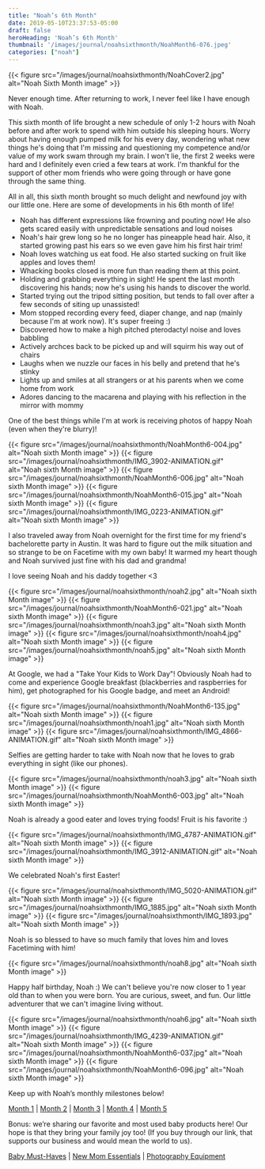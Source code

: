 ```yaml
---
title: "Noah’s 6th Month"
date: 2019-05-10T23:37:53-05:00
draft: false
heroHeading: 'Noah’s 6th Month'
thumbnail: '/images/journal/noahsixthmonth/NoahMonth6-076.jpeg'
categories: ["noah"]
---
```


{{< figure src="/images/journal/noahsixthmonth/NoahCover2.jpg" alt="Noah Sixth Month image" >}}

Never enough time. After returning to work, I never feel like I have enough with Noah. 

This sixth month of life brought a new schedule of only 1-2 hours with Noah before and after work to spend with him outside his sleeping hours. Worry about having enough pumped milk for his every day, wondering what new things he's doing that I'm missing and questioning my competence and/or value of my work swam through my brain. I won't lie, the first 2 weeks were hard and I definitely even cried a few tears at work. I'm thankful for the support of other mom friends who were going through or have gone through the same thing. 

All in all, this sixth month brought so much delight and newfound joy with our little one. Here are some of developments in his 6th month of life!

- Noah has different expressions like frowning and pouting now! He also gets scared easily with unpredictable sensations and loud noises
- Noah's hair grew long so he no longer has pineapple head hair. Also, it started growing past his ears so we even gave him his first hair trim!
- Noah loves watching us eat food. He also started sucking on fruit like apples and loves them!
- Whacking books closed is more fun than reading them at this point.
- Holding and grabbing everything in sight! He spent the last month discovering his hands; now he's using his hands to discover the world.
- Started trying out the tripod sitting position, but tends to fall over after a few seconds of siting up unassisted!
- Mom stopped recording every feed, diaper change, and nap (mainly because I'm at work now). It's super freeing :)
- Discovered how to make a high pitched pterodactyl noise and loves babbling
- Actively archces back to be picked up and will squirm his way out of chairs
- Laughs when we nuzzle our faces in his belly and pretend that he's stinky
- Lights up and smiles at all strangers or at his parents when we come home from work
- Adores dancing to the macarena and playing with his reflection in the mirror with mommy


One of the best things while I'm at work is receiving photos of happy Noah (even when they're blurry)!

{{< figure src="/images/journal/noahsixthmonth/NoahMonth6-004.jpg" alt="Noah sixth Month image" >}}
{{< figure src="/images/journal/noahsixthmonth/IMG_3902-ANIMATION.gif" alt="Noah sixth Month image" >}}
{{< figure src="/images/journal/noahsixthmonth/NoahMonth6-006.jpg" alt="Noah sixth Month image" >}}
{{< figure src="/images/journal/noahsixthmonth/NoahMonth6-015.jpg" alt="Noah sixth Month image" >}}
{{< figure src="/images/journal/noahsixthmonth/IMG_0223-ANIMATION.gif" alt="Noah sixth Month image" >}}

I also traveled away from Noah overnight for the first time for my friend's bachelorette party in Austin. It was hard to figure out the milk situation and so strange to be on Facetime with my own baby! It warmed my heart though and Noah survived just fine with his dad and grandma! 

I love seeing Noah and his daddy together <3 

{{< figure src="/images/journal/noahsixthmonth/noah2.jpg" alt="Noah sixth Month image" >}}
{{< figure src="/images/journal/noahsixthmonth/NoahMonth6-021.jpg" alt="Noah sixth Month image" >}}
{{< figure src="/images/journal/noahsixthmonth/noah3.jpg" alt="Noah sixth Month image" >}}
{{< figure src="/images/journal/noahsixthmonth/noah4.jpg" alt="Noah sixth Month image" >}}
{{< figure src="/images/journal/noahsixthmonth/noah5.jpg" alt="Noah sixth Month image" >}}

At Google, we had a "Take Your Kids to Work Day"! Obviously Noah had to come and experience Google breakfast (blackberries and raspberries for him), get photographed for his Google badge, and meet an Android!

{{< figure src="/images/journal/noahsixthmonth/NoahMonth6-135.jpg" alt="Noah sixth Month image" >}}
{{< figure src="/images/journal/noahsixthmonth/noah1.jpg" alt="Noah sixth Month image" >}}
{{< figure src="/images/journal/noahsixthmonth/IMG_4866-ANIMATION.gif" alt="Noah sixth Month image" >}}

Selfies are getting harder to take with Noah now that he loves to grab everything in sight (like our phones). 

{{< figure src="/images/journal/noahsixthmonth/noah3.jpg" alt="Noah sixth Month image" >}}
{{< figure src="/images/journal/noahsixthmonth/NoahMonth6-003.jpg" alt="Noah sixth Month image" >}}

Noah is already a good eater and loves trying foods! Fruit is his favorite :)

{{< figure src="/images/journal/noahsixthmonth/IMG_4787-ANIMATION.gif" alt="Noah sixth Month image" >}}
{{< figure src="/images/journal/noahsixthmonth/IMG_3912-ANIMATION.gif" alt="Noah sixth Month image" >}}

We celebrated Noah's first Easter!

{{< figure src="/images/journal/noahsixthmonth/IMG_5020-ANIMATION.gif" alt="Noah sixth Month image" >}}
{{< figure src="/images/journal/noahsixthmonth/IMG_1885.jpg" alt="Noah sixth Month image" >}}
{{< figure src="/images/journal/noahsixthmonth/IMG_1893.jpg" alt="Noah sixth Month image" >}}

Noah is so blessed to have so much family that loves him and loves Facetiming with him!

{{< figure src="/images/journal/noahsixthmonth/noah8.jpg" alt="Noah sixth Month image" >}}

Happy half birthday, Noah :) We can't believe you're now closer to 1 year old than to when you were born. You are curious, sweet, and fun. Our little adventurer that we can't imagine living without. 

{{< figure src="/images/journal/noahsixthmonth/noah6.jpg" alt="Noah sixth Month image" >}}
{{< figure src="/images/journal/noahsixthmonth/IMG_4239-ANIMATION.gif" alt="Noah sixth Month image" >}}
{{< figure src="/images/journal/noahsixthmonth/NoahMonth6-037.jpg" alt="Noah sixth Month image" >}}
{{< figure src="/images/journal/noahsixthmonth/NoahMonth6-096.jpg" alt="Noah sixth Month image" >}}

Keep up with Noah’s monthly milestones below!

[Month 1](/journal/first-month/) | [Month 2](/journal/second-month/) | [Month 3](/journal/third-month/) | [Month 4](/journal/fourth-month/) | [Month 5](/journal/fifth-month/)

Bonus: we’re sharing our favorite and most used baby products here! Our hope is that they bring your family joy too! (If you buy through our link, that supports our business and would mean the world to us). 

[Baby Must-Haves](https://kit.com/ivanasteven/our-baby-must-haves) | [New Mom Essentials](https://kit.com/ivanasteven/new-mom-essentials) | [Photography Equipment](https://kit.com/ivanasteven/photography-gear)
